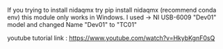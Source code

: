 If you trying to install nidaqmx
try
pip install nidaqmx (recommend conda env)
this module only works in Windows.
I used -> NI USB-6009 "Dev01" model
and changed Name "Dev01" to "TC01"


youtube tutorial link : https://www.youtube.com/watch?v=HkybKgnF0sQ
